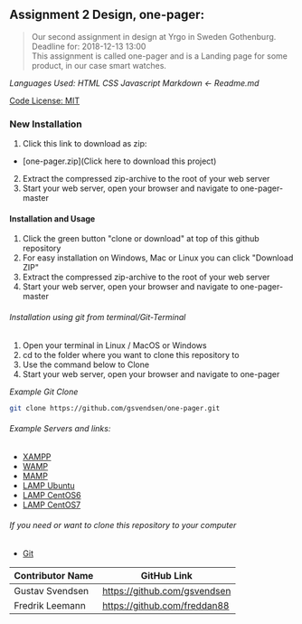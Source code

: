 ## Assignment 2 Design, one-pager:

> Our second assignment in design at Yrgo in Sweden Gothenburg. Deadline for: 2018-12-13 13:00 <br/>
This assignment is called one-pager and is a Landing page for some product, in our case smart watches.

_Languages Used:_
_HTML CSS Javascript Markdown <- Readme.md_

[Code License: MIT](https://choosealicense.com/licenses/mit/)

### New Installation
1. Click this link to download as zip:
*  [one-pager.zip](Click here to download this project)
2. Extract the compressed zip-archive to the root of your web server
3. Start your web server, open your browser and navigate to one-pager-master

#### Installation and Usage

1. Click the green button "clone or download" at top of this github repository 
2. For easy installation on Windows, Mac or Linux you can click "Download ZIP"
3. Extract the compressed zip-archive to the root of your web server
4. Start your web server, open your browser and navigate to one-pager-master

###### Installation using git from terminal/Git-Terminal

1. Open your terminal in Linux / MacOS or Windows
2. cd to the folder where you want to clone this repository to
3. Use the command below to Clone
4. Start your web server, open your browser and navigate to one-pager

*Example Git Clone*
```bash
git clone https://github.com/gsvendsen/one-pager.git
```

###### Example Servers and links:
- [XAMPP](https://www.apachefriends.org/index.html "Download XAMPP for Windows Linux Mac") 
- [WAMP](https://bitnami.com/stack/wamp/installer "Download WAMP for Windows Mac Linux")
- [MAMP](https://www.mamp.info/en/downloads "Download MAMP for Mac Windows")
- [LAMP Ubuntu](https://www.digitalocean.com/community/tutorials/how-to-install-linux-apache-mysql-php-lamp-stack-ubuntu-18-04 "Install LAMP on Ubuntu Linux")
- [LAMP CentOS6](https://www.digitalocean.com/community/tutorials/how-to-install-linux-apache-mysql-php-lamp-stack-on-centos-6 "Install LAMP on CentOS6 Linux")
- [LAMP CentOS7](https://www.digitalocean.com/community/tutorials/how-to-install-linux-apache-mysql-php-lamp-stack-on-centos-7 "Install LAMP on CentOS7 Linux")

###### If you need or want to clone this repository to your computer
- [Git](https://git-scm.com/downloads "Git downloads Mac Windows Linux/Unix") 

|Contributor Name|GitHub Link
|-|-|
|Gustav Svendsen|https://github.com/gsvendsen
|Fredrik Leemann|https://github.com/freddan88
